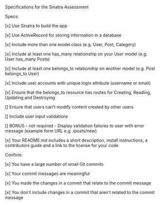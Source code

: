 Specifications for the Sinatra Assessment

Specs:

 [x] Use Sinatra to build the app

 [x] Use ActiveRecord for storing information in a database

 [x] Include more than one model class (e.g. User, Post, Category)

 [x] Include at least one has_many relationship on your User model (e.g. User has_many Posts)

 [x] Include at least one belongs_to relationship on another model (e.g. Post belongs_to User)

 [x] Include user accounts with unique login attribute (username or email)

 [x] Ensure that the belongs_to resource has routes for Creating, Reading, Updating and Destroying

 [] Ensure that users can't modify content created by other users

 [] Include user input validations

 [] BONUS - not required - Display validation failures to user with error message (example form URL e.g. /posts/new)

 [x] Your README.md includes a short description, install instructions, a contributors guide and a link to the license for your code

Confirm:

 [x] You have a large number of small Git commits

 [x] Your commit messages are meaningful

 [x] You made the changes in a commit that relate to the commit message
 
 [x] You don't include changes in a commit that aren't related to the commit message